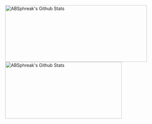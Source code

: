 <div display="flex" gap="10px">

<img height="180rem" width="450rem" src="https://github-readme-stats.vercel.app/api?username=paulosoares7&include_all_commits=true&count_private=true&show_icons=true&line_height=20&title_color=7A7ADB&icon_color=2234AE&text_color=D3D3D3&bg_color=0,000000,130F40" alt="ABSphreak's Github Stats">
<img  height="180rem" width="370rem" margin-left="30px" src="https://github-readme-stats.vercel.app/api/top-langs/?username=paulosoares7&layout=compact&include_all_commits=true&count_private=true&show_icons=true&line_height=20&title_color=7A7ADB&icon_color=2234AE&text_color=D3D3D3&bg_color=0,000000,130F40" alt="ABSphreak's Github Stats">
</div>
